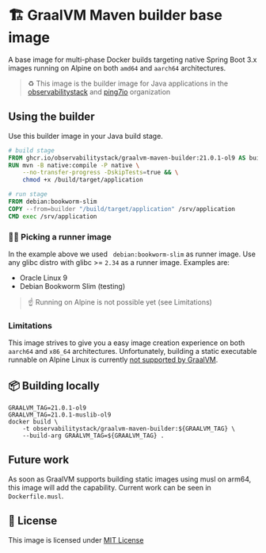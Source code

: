 # 🏗 GraalVM Maven builder base image

A base image for multi-phase Docker builds targeting native Spring Boot 3.x
images running on Alpine on both `amd64` and `aarch64` architectures.

> ♻️ This image is the builder image for Java applications in the
> [observabilitystack](https://github.com/observabilitystack)
> and [ping7io](https://github.com/ping7io) organization

## Using the builder

Use this builder image in your Java build stage.

```Dockerfile
# build stage
FROM ghcr.io/observabilitystack/graalvm-maven-builder:21.0.1-ol9 AS builder
RUN mvn -B native:compile -P native \
    --no-transfer-progress -DskipTests=true && \
    chmod +x /build/target/application

# run stage
FROM debian:bookworm-slim
COPY --from=builder "/build/target/application" /srv/application
CMD exec /srv/application
```

### 🏃‍♀️ Picking a runner image

In the example above we used ` debian:bookworm-slim` as runner image.
Use any glibc distro with glibc >= `2.34` as a runner image.
Examples are:

* Oracle Linux 9
* Debian Bookworm Slim (testing)

> ☝️ Running on Alpine is not possible yet (see Limitations)

### Limitations

This image strives to give you a easy image creation experience
on both `aarch64` and `x86_64` architectures. Unfortunately,
building a static executable runnable on Alpine Linux is currently
[not supported by GraalVM](https://github.com/oracle/graal/blob/release/graal-vm/22.3/docs/reference-manual/native-image/Compatibility.md#limitations-on-linux-aarch64-architecture).

## 📦 Building locally

```shell
GRAALVM_TAG=21.0.1-ol9
GRAALVM_TAG=21.0.1-muslib-ol9
docker build \
    -t observabilitystack/graalvm-maven-builder:${GRAALVM_TAG} \
    --build-arg GRAALVM_TAG=${GRAALVM_TAG} .
```

## Future work

As soon as GraalVM supports building static images using musl on arm64,
this image will add the capability. Current work can be seen in `Dockerfile.musl`.

## 📖 License

This image is licensed under [MIT License](LICENSE)
